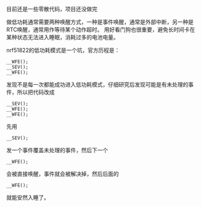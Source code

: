目前还是一些零散代码，项目还没做完

做低功耗通常需要两种唤醒方式，一种是事件唤醒，通常是外部中断，另一种是RTC唤醒，通常用作等待某个动作超时。
用好看门狗也很重要，避免长时间卡在某种状态无法进入睡眠，消耗过多的电池电量。

nrf51822的低功耗模式是一个坑，官方历程是：
```
__WFE();
__SEV();
__WFE();
```
发现不是每一次都能成功进入低功耗模式，仔细研究后发现可能是有未处理的事件，所以把代码改成
```
__SEV();
__WFE();
__WFE();
```
先用
```
__SEV();
```
发一个事件覆盖未处理的事件，然后下一个
```
__WFE();
```
会被直接唤醒，事件就会被解决掉，然后后面的
```
__WFE();
```
就能安然入睡了。